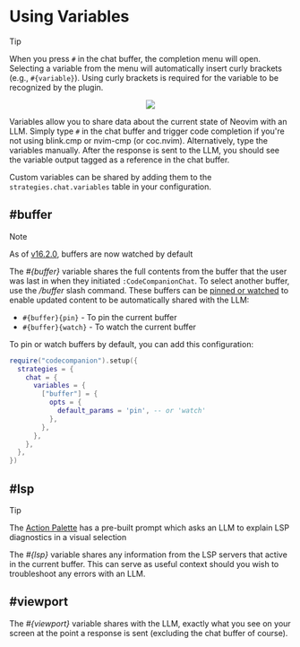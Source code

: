 # Using Variables

> [!TIP]
> When you press `#` in the chat buffer, the completion menu will open. Selecting a variable from the menu will automatically insert curly brackets (e.g., `#{variable}`). Using curly brackets is required for the variable to be recognized by the plugin.

<p align="center">
  <img src="https://github.com/user-attachments/assets/642ef2df-f1c4-41c4-93e2-baa66d7f0801" />
</p>

Variables allow you to share data about the current state of Neovim with an LLM. Simply type `#` in the chat buffer and trigger code completion if you're not using blink.cmp or nvim-cmp (or coc.nvim). Alternatively, type the variables manually. After the response is sent to the LLM, you should see the variable output tagged as a reference in the chat buffer.

Custom variables can be shared by adding them to the `strategies.chat.variables` table in your configuration.

## #buffer

> [!NOTE]
> As of [v16.2.0](https://github.com/olimorris/codecompanion.nvim/releases/tag/v16.2.0), buffers are now watched by default

The _#{buffer}_ variable shares the full contents from the buffer that the user was last in when they initiated `:CodeCompanionChat`. To select another buffer, use the _/buffer_ slash command. These buffers can be [pinned or watched](/usage/chat-buffer/index#references) to enable updated content to be automatically shared with the LLM:

- `#{buffer}{pin}` - To pin the current buffer
- `#{buffer}{watch}` - To watch the current buffer

To pin or watch buffers by default, you can add this configuration:

```lua
require("codecompanion").setup({
  strategies = {
    chat = {
      variables = {
        ["buffer"] = {
          opts = {
            default_params = 'pin', -- or 'watch'
          },
        },
      },
    },
  },
})
```

## #lsp

> [!TIP]
> The [Action Palette](/usage/action-palette) has a pre-built prompt which asks an LLM to explain LSP diagnostics in a
> visual selection

The _#{lsp}_ variable shares any information from the LSP servers that active in the current buffer. This can serve as useful context should you wish to troubleshoot any errors with an LLM.

## #viewport

The _#{viewport}_ variable shares with the LLM, exactly what you see on your screen at the point a response is sent (excluding the chat buffer of course).

